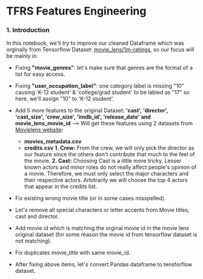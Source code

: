 
# TFRS Features Engineering

### 1. Introduction

In this notebook, we'll try to improve our cleaned Dataframe which was orginally from Tensorflow Dataset: [movie_lens/1m-ratings](https://www.tensorflow.org/datasets/catalog/movie_lens#movie_lens1m-ratings), so our focus will be mainly in: 

 * Fixing **"movie_genres"**: let's make sure that genres are the format of a list for easy access.
 * Fixing **"user_occupation_label"**: one category label is missing "10" causing 'K-12 student' & 'college/grad student' to be labled as "17" so here, we'll assign "10" to 'K-12 student'.
 * Add 5 more features to the original Dataset: **'cast', 'director', 'cast_size', 'crew_size', 'imdb_id', 'release_date' and movie_lens_movie_id** --> Will get these features using 2 datasets from [Movielens website](https://grouplens.org/datasets/movielens/):
   * **movies_metadata.csv**
   * **credits.csv**
      **1. Crew:** From the crew, we will only pick the director as our feature since the others don't contribute that much to the feel of the movie.
      **2. Cast:** Choosing Cast is a little more tricky. Lesser known actors and minor roles do not really affect people's opinion of a movie. Therefore, we must only select the major characters and their respective actors. Arbitrarily we will choose the top 4 actors that appear in the credits list.

 * Fix existing wrong movie title (or in some cases misspelled).
 * Let's remove all special characters or letter accents from Movie titles, cast and director.
 * Add movie id which is matching the orginal movie id in the movie lens original dataset (for some reason the movie id from tensorflow dataset is not matching).
 * Fix duplicates movie_title with same movie_id.
 * After fixing above items, let's convert Pandas dataframe to tensforflow dataset.
